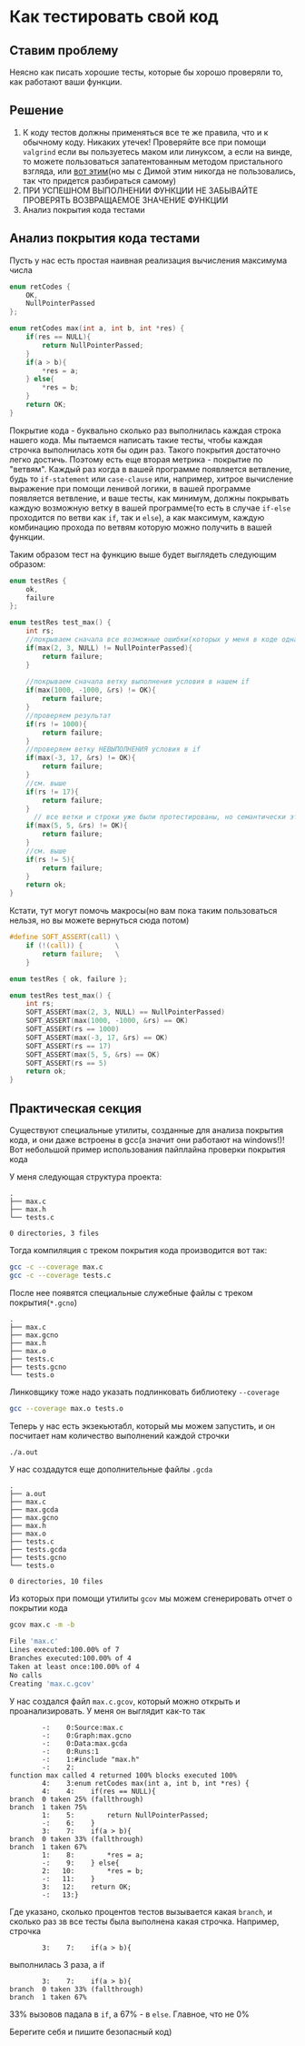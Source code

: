 # Как тестировать свой код

## Ставим проблему

Неясно как писать хорошие тесты, которые бы хорошо проверяли то, как работают ваши функции.

## Решение

1. К коду тестов должны применяться все те же правила, что и к обычному коду. Никаких утечек! Проверяйте все при помощи `valgrind` если вы пользуетесь маком или линуксом, а если на винде, то можете пользоваться запатентованным методом пристального взгляда, или [вот этим](https://github.com/dynamorio/drmemory)(но мы с Димой этим никогда не пользовались, так что придется разбираться самому)
2. ПРИ УСПЕШНОМ ВЫПОЛНЕНИИ ФУНКЦИИ НЕ ЗАБЫВАЙТЕ ПРОВЕРЯТЬ ВОЗВРАЩАЕМОЕ ЗНАЧЕНИЕ ФУНКЦИИ
3. Анализ покрытия кода тестами

## Анализ покрытия кода тестами

Пусть у нас есть простая наивная реализация вычисления максимума числа

```c
enum retCodes {
    OK,
    NullPointerPassed
};

enum retCodes max(int a, int b, int *res) {
    if(res == NULL){
        return NullPointerPassed;
    }
    if(a > b){
        *res = a;
    } else{
        *res = b;
    }
    return OK;
}
```

Покрытие кода - буквально сколько раз выполнилась каждая строка нашего кода. Мы пытаемся написать такие тесты, чтобы каждая строчка выполнилась хотя бы один раз. Такого покрытия достаточно легко достичь. Поэтому есть еще вторая метрика - покрытие по "ветвям". Каждый раз когда в вашей программе появляется ветвление, будь то `if-statement` или `case-clause` или, например, хитрое вычисление выражение при помощи ленивой логики, в вашей программе появляется ветвление, и ваше тесты, как минимум, должны покрывать каждую возможную ветку в вашей программе(то есть в случае `if-else` проходится по ветви как `if`, так и `else`), а как максимум, каждую комбинацию прохода по ветвям которую можно получить в вашей функции.

Таким образом тест на функцию выше будет выглядеть следующим образом:

```c
enum testRes {
    ok,
    failure
};

enum testRes test_max() {
    int rs;
    //покрываем сначала все возможные ошибки(которых у меня в коде одна)
    if(max(2, 3, NULL) != NullPointerPassed){
        return failure;
    }
    
    //покрываем сначала ветку выполнения условия в нашем if
    if(max(1000, -1000, &rs) != OK){
        return failure;
    }
    //проверяем результат
    if(rs != 1000){
        return failure;
    }
    //проверяем ветку НЕВЫПОЛНЕНИЯ условия в if
    if(max(-3, 17, &rs) != OK){
        return failure;
    }
    //см. выше
    if(rs != 17){
        return failure;
    }
      // все ветки и строки уже были протестированы, но семантически этот тест тут нужен
    if(max(5, 5, &rs) != OK){
        return failure;
    }
    //см. выше
    if(rs != 5){
        return failure;
    }
    return ok;
}
```

Кстати, тут могут помочь макросы(но вам пока таким пользоваться нельзя, но вы можете вернуться сюда потом)

```c
#define SOFT_ASSERT(call) \
    if (!(call)) {        \
        return failure;   \
    }

enum testRes { ok, failure };

enum testRes test_max() {
    int rs;
    SOFT_ASSERT(max(2, 3, NULL) == NullPointerPassed)
    SOFT_ASSERT(max(1000, -1000, &rs) == OK)
    SOFT_ASSERT(rs == 1000)
    SOFT_ASSERT(max(-3, 17, &rs) == OK)
    SOFT_ASSERT(rs == 17)
    SOFT_ASSERT(max(5, 5, &rs) == OK)
    SOFT_ASSERT(rs == 5)
    return ok;
}
```

## Практическая секция

Существуют специальные утилиты, созданные для анализа покрытия кода, и они даже встроены в gcc(а значит они работают на windows!)! Вот небольшой пример использования пайплайна проверки покрытия кода

У меня следующая структура проекта:

```plaintext
.
├── max.c
├── max.h
└── tests.c

0 directories, 3 files
```

Тогда компиляция с треком покрытия кода производится вот так:

```bash
gcc -c --coverage max.c
gcc -c --coverage tests.c
```

После нее появятся специальные служебные файлы с треком покрытия(`*.gcno`)

```plaintext
.
├── max.c
├── max.gcno
├── max.h
├── max.o
├── tests.c
├── tests.gcno
└── tests.o
```

Линковщику тоже надо указать подлинковать библиотеку `--coverage`

```bash
gcc --coverage max.o tests.o
```

Теперь у нас есть экзекьютабл, который мы можем запустить, и он посчитает нам количество выполнений каждой строчки

```bash
./a.out
```

У нас создадутся еще дополнительные файлы `.gcda`

```plaintext
.
├── a.out
├── max.c
├── max.gcda
├── max.gcno
├── max.h
├── max.o
├── tests.c
├── tests.gcda
├── tests.gcno
└── tests.o

0 directories, 10 files
```

Из которых при помощи утилиты `gcov` мы можем сгенерировать отчет о покрытии кода

```bash
gcov max.c -m -b

File 'max.c'
Lines executed:100.00% of 7
Branches executed:100.00% of 4
Taken at least once:100.00% of 4
No calls
Creating 'max.c.gcov'
```

У нас создался файл `max.c.gcov`, который можно открыть и проанализировать. У меня он выглядит как-то так

```plaintext
        -:    0:Source:max.c
        -:    0:Graph:max.gcno
        -:    0:Data:max.gcda
        -:    0:Runs:1
        -:    1:#include "max.h"
        -:    2:
function max called 4 returned 100% blocks executed 100%
        4:    3:enum retCodes max(int a, int b, int *res) {
        4:    4:    if(res == NULL){
branch  0 taken 25% (fallthrough)
branch  1 taken 75%
        1:    5:        return NullPointerPassed;
        -:    6:    }
        3:    7:    if(a > b){
branch  0 taken 33% (fallthrough)
branch  1 taken 67%
        1:    8:        *res = a;
        -:    9:    } else{
        2:   10:        *res = b;
        -:   11:    }
        3:   12:    return OK;
        -:   13:}
```

Где указано, сколько процентов тестов вызывается какая `branch`, и сколько раз зв все тесты была выполнена какая строчка. Например, строчка

```plaintext
        3:    7:    if(a > b){
```

выполнилась 3 раза, а if

```plaintext
        3:    7:    if(a > b){
branch  0 taken 33% (fallthrough)
branch  1 taken 67%
```

33% вызовов падала в `if`, а 67% - в `else`. Главное, что не 0%

Берегите себя и пишите безопасный код)
